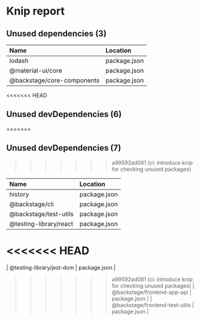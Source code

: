 # Knip report

## Unused dependencies (3)

| Name                       | Location     |
|:---------------------------|:-------------|
| lodash                     | package.json |
| @material-ui/core          | package.json |
| @backstage/core-components | package.json |

<<<<<<< HEAD
## Unused devDependencies (6)
=======
## Unused devDependencies (7)
>>>>>>> a99592ad081 (ci: introduce knip for checking unused packages)

| Name                           | Location     |
|:-------------------------------|:-------------|
| history                        | package.json |
| @backstage/cli                 | package.json |
| @backstage/test-utils          | package.json |
| @testing-library/react         | package.json |
<<<<<<< HEAD
=======
| @testing-library/jest-dom      | package.json |
>>>>>>> a99592ad081 (ci: introduce knip for checking unused packages)
| @backstage/frontend-app-api    | package.json |
| @backstage/frontend-test-utils | package.json |

